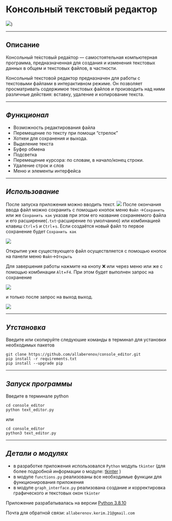 # Консольный текстовый редактор

![](/images/index.png))
___


## Описание

Консольный те́кстовый реда́ктор  — самостоятельная компьютерная программа, предназначенная для создания и изменения текстовых данных в общем и текстовых файлов, в частности.

Консольный текстовой редактор предназначен для работы с текстовыми файлами в интерактивном режиме. Он позволяет просматривать содержимое текстовых файлов и производить над ними различные действия: вставку, удаление и копирование текста.

___
## ***Функционал***
* Возможность редактирования файла
* Перемещение по тексту при помощи “стрелок”
* Хоткеи для сохранения и выхода.
* Выделение текста
* Буфер обмена
* Подсветка
* Перемещение курсора: по словам, в начало/конец строки. 
* Удаление строк и
слов
* Меню и элементы интерфейса
___
## ***Использование***

После запуска приложения можно вводить текст. 
![](/images/printing.png)
После окончания ввода файл можно сохранить с помощью кнопок меню `Файл` ->`Сохранить` или же `Сохранить как` указав при этом его название сохраняемого файла  и его расширение(`.txt`-расширение по умолчанию) или комбинацией клавиш `Ctrl`+`S` и `Ctrl`+`s`.
Если создаётся новый файл то первое сохранение будет `Сохранить как`

![](/images/menu_saving.png)

Открытие уже существующего файл осуществляется с помощью кнопок на панели меню `Файл`->`Открыть`

Для завершения работы нажмите на кнопу :x: или через меню или же с помощью комбинации `Alt`+`F4`. При этом будет выполнен запрос на сохранение 

![](/images/ask_for_saving.png) 

и только после запрос на выход выход. 

![](/images/quit_file.png) 


___
## ***Утстановка***
Введите или скопируйте следуюшие команды в терминал для установки необходимых пакетов
```
git clone https://github.com/allaberenov/console_editor.git
pip install -r requirements.txt
pip install --upgrade pip
```
___
## ***Запуск программы***
Введите в терминале python 

```
cd console_editor
python text_editor.py
``` 
или

```
cd console_editor
python3 text_editor.py
``` 
___
## ***Детали о модулях***
* в разработке приложения использовался `Python` модуль `tkinter` (для более подробной информации о модуле: [tkinter](https://docs.python.org/3/library/tkinter.html, "Python 3.10.4 tkinter Documentation") )
* в модуле `functions.py` реализованы все необходимые функции для функционирования  приложения
* в модуле `graph_interface.py` реализована создание и корректировка графического и текстовых окон `tkinter`

Приложение разрабатывалась на версии [Python 3.8.10](https://www.python.org/downloads/release/python-3810/)

Почта для обратной связи: ```allaberenov.kerim.21@gmail.com```